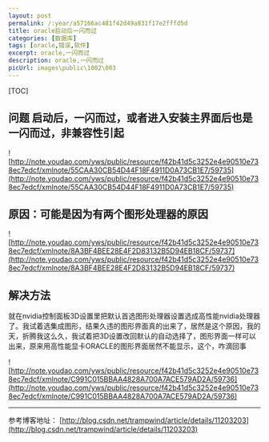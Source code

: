 ```yaml
---
layout: post
permalink: /:year/a57166ac481f42d49a831f17e2fffd5d
title: oracle启动后一闪而过
categories: [数据库]
tags: [oracle,错误,软件]
excerpt: oracle,一闪而过
description: oracle,一闪而过
picUrl: images\public\1002\003
---
```


[TOC]

## 问题 启动后，一闪而过，或者进入安装主界面后也是一闪而过，非兼容性引起 ##

![http://note.youdao.com/yws/public/resource/f42b41d5c3252e4e90510e738ec7edcf/xmlnote/55CAA30CB54D44F18F4911D0A73CB1E7/59735](http://note.youdao.com/yws/public/resource/f42b41d5c3252e4e90510e738ec7edcf/xmlnote/55CAA30CB54D44F18F4911D0A73CB1E7/59735)


## 原因：可能是因为有两个图形处理器的原因 ##

![http://note.youdao.com/yws/public/resource/f42b41d5c3252e4e90510e738ec7edcf/xmlnote/8A3BF4BEE28E4F2D83132B5D94EB18CF/59737](http://note.youdao.com/yws/public/resource/f42b41d5c3252e4e90510e738ec7edcf/xmlnote/8A3BF4BEE28E4F2D83132B5D94EB18CF/59737)


## 解决方法 ##

就在nvidia控制面板3D设置里把默认首选图形处理器设置选成高性能nvidia处理器了。我试着选集成图形，结果久违的图形界面真的出来了，居然是这个原因，我的天，折腾我这么久，我试着把3D设置改回默认的自动选择了，图形界面一样可以出来，原来用高性能显卡ORACLE的图形界面居然不能显示，这个，咋滴回事

![http://note.youdao.com/yws/public/resource/f42b41d5c3252e4e90510e738ec7edcf/xmlnote/C991C015BBAA4828A700A7ACE579AD2A/59736](http://note.youdao.com/yws/public/resource/f42b41d5c3252e4e90510e738ec7edcf/xmlnote/C991C015BBAA4828A700A7ACE579AD2A/59736)


--- 
参考博客地址：
[http://blog.csdn.net/trampwind/article/details/11203203](http://blog.csdn.net/trampwind/article/details/11203203)
